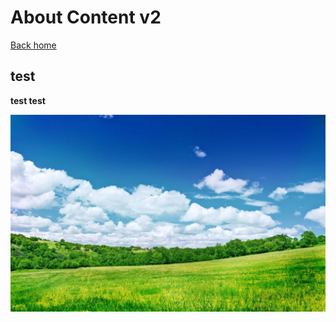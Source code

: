# About Content v2

[Back home](/)

## test

**test test**

![amazing-green-nature-forest-9d9d10kemsm3hku7.jpg](/amazing-green-nature-forest-9d9d10kemsm3hku7.jpg)
